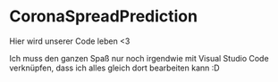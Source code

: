 # CoronaSpreadPrediction

Hier wird unserer Code leben <3

Ich muss den ganzen Spaß nur noch irgendwie mit Visual Studio Code verknüpfen, dass ich alles gleich dort bearbeiten kann :D
